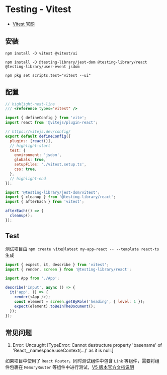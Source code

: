 # Testing - Vitest

- [Vitest 官网](https://cn.vitest.dev/)

## 安装

```shell npm2yarn
npm install -D vitest @vitest/ui
```

```shell npm2yarn
npm install -D @testing-library/jest-dom @testing-library/react @testing-library/user-event jsdom
```

```shell
npm pkg set scripts.test="vitest --ui"
```

## 配置

```javascript title="vite.config.ts"
// highlight-next-line
/// <reference types="vitest" />

import { defineConfig } from 'vite';
import react from '@vitejs/plugin-react';

// https://vitejs.dev/config/
export default defineConfig({
  plugins: [react()],
  // highlight-start
  test: {
    environment: 'jsdom',
    globals: true,
    setupFiles: './vitest.setup.ts',
    css: true,
  },
  // highlight-end
});
```

```javascript title="vitest.setup.ts"
import '@testing-library/jest-dom/vitest';
import { cleanup } from '@testing-library/react';
import { afterEach } from 'vitest';

afterEach(() => {
  cleanup();
});
```

## Test

测试项目由 `npm create vite@latest my-app-react -- --template react-ts` 生成

```javascript title="src/App.test.tsx"
import { expect, it, describe } from 'vitest';
import { render, screen } from '@testing-library/react';

import App from './App';

describe('Input', async () => {
  it('app', () => {
    render(<App />);
    const element = screen.getByRole('heading', { level: 1 });
    expect(element).toBeInTheDocument();
  });
});
```

## 常见问题

1. Error:
   Uncaught [TypeError: Cannot destructure property 'basename' of 'React__namespace.useContext(...)' as it is null.]

如果项目中使用了 `React Router`，同时测试组件中包含 `Link` 等组件，需要将组件包裹在 `MemoryRouter`
等组件中进行测试，[V5 版本官方文档说明](https://v5.reactrouter.com/web/guides/testing)
